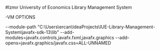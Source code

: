 #Izmır University of Economics Library Management System

-VM OPTIONS

--module-path
"C:\Users\ercan\IdeaProjects\IUE-Library-Management-System\javafx-sdk-13\lib"
--add-modules=javafx.controls,javafx.fxml,javafx.graphics
--add-opens=javafx.graphics/javafx.css=ALL-UNNAMED